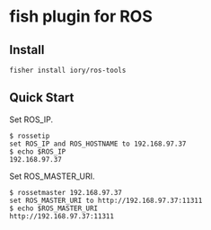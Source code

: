 # fish plugin for ROS

## Install

```
fisher install iory/ros-tools
```

## Quick Start

Set ROS_IP.

```
$ rossetip
set ROS_IP and ROS_HOSTNAME to 192.168.97.37
$ echo $ROS_IP
192.168.97.37
```

Set ROS_MASTER_URI.

```
$ rossetmaster 192.168.97.37
set ROS_MASTER_URI to http://192.168.97.37:11311
$ echo $ROS_MASTER_URI
http://192.168.97.37:11311
```
